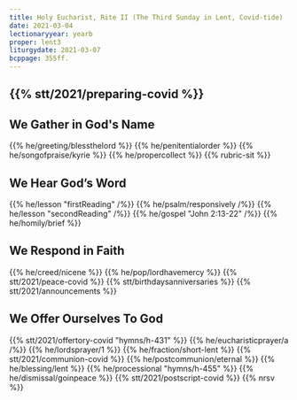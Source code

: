 ```yaml
---
title: Holy Eucharist, Rite II (The Third Sunday in Lent, Covid-tide)
date: 2021-03-04
lectionaryyear: yearb
proper: lent3
liturgydate: 2021-03-07
bcppage: 355ff.
---
```

{{% stt/2021/preparing-covid %}}
---
## We Gather in God's Name
{{% he/greeting/blessthelord %}}
{{% he/penitentialorder %}}
{{% he/songofpraise/kyrie %}}
{{% he/propercollect %}}
{{% rubric-sit %}}
## We Hear God’s Word
{{% he/lesson "firstReading" /%}}
{{% he/psalm/responsively /%}}
{{% he/lesson "secondReading" /%}}
{{% he/gospel "John 2:13-22" /%}}
{{% he/homily/brief %}}

## We Respond in Faith
{{% he/creed/nicene %}}
{{% he/pop/lordhavemercy %}}
{{% stt/2021/peace-covid %}}
{{% stt/birthdaysanniversaries %}}
{{% stt/2021/announcements %}}
## We Offer Ourselves To God
{{% stt/2021/offertory-covid "hymns/h-431" %}}
{{% he/eucharisticprayer/a /%}}
{{% he/lordsprayer/1 %}}
{{% he/fraction/short-lent %}}
{{% stt/2021/communion-covid %}}
{{% he/postcommunion/eternal %}}
{{% he/blessing/lent %}}
{{% he/processional "hymns/h-455" %}}
{{% he/dismissal/goinpeace %}}
{{% stt/2021/postscript-covid %}}
{{% nrsv %}}
